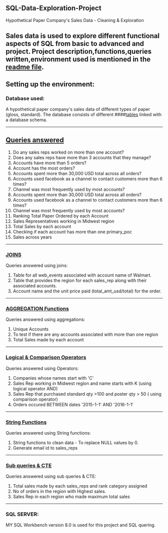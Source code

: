 ## SQL-Data-Exploration-Project
Hypothetical Paper Company's Sales Data - Cleaning &amp; Exploration

Sales data is used to explore different functional aspects of SQL from basic to advanced and project.
Project description,functions,queries written,environment used is mentioned in the [readme file](https://github.com/PranathiYarravalli20/SQL-Data-Exploration-Project/blob/main/README.md).
------------------------------------------------------------------------------------------------------------------------------------------------------------
## Setting up the environment:

### Database used:

A hypothetical paper company's sales data of different types of paper (gloss, standard). The database consists of different 
####[tables](https://github.com/PranathiYarravalli20/SQL-Data-Exploration-Project/tree/main/data) linked with a database schema.

-------------------------------------------------------------------------------------------------------------------------------------------------------------
## [Queries answered](https://github.com/PranathiYarravalli20/SQL-Data-Exploration-Project/blob/main/Queries.sql)

1. Do any sales reps worked on more than one account?
2. Does any sales reps have more than 3 accounts that they manage?
3. Accounts have more than 5 orders?
4. Account has the most orders?
5. Accounts spent more than 30,000 USD total across all orders?
6. Accounts used facebook as a channel to contact customers more than 6 times?
7. Channel was most frequently used by most accounts?
5. Accounts spent more than 30,000 USD total across all orders?
6. Accounts used facebook as a channel to contact customers more than 6 times?
7. Channel was most frequently used by most accounts?
8. Ranking Total Paper Ordered by each Account
9. Sales Representatives working in Midwest region
10. Total Sales by each account
11. Checking if each account has more than one primary_poc
12. Sales across years

-------------------------------------------------------------------------------------------------------------------------------------------------------------
### [JOINS](https://github.com/PranathiYarravalli20/SQL-Data-Exploration-Project/blob/main/JOINS.sql)

Queries answered using joins:

1. Table for all web_events associated with account name of Walmart.
2. Table that provides the region for each sales_rep along with their associated accounts.
3. Account name and the unit price paid (total_amt_usd/total) for the order.

-------------------------------------------------------------------------------------------------------------------------------------------------------------
### [AGGREGATION Functions](https://github.com/PranathiYarravalli20/SQL-Data-Exploration-Project/blob/main/AGGREGATIONS.sql)

Queries answered using aggregations:

1. Unique Accounts
2. To test if there are any accounts associated with more than one region
3. Total Sales made by each account

-------------------------------------------------------------------------------------------------------------------------------------------------------------
### [Logical & Comparison Operators](https://github.com/PranathiYarravalli20/SQL-Data-Exploration-Project/blob/main/Logical%20&%20Comparison%20Operators.sql)

Queries answered using Operators:

1. Companies whose names start with 'C'
2. Sales Rep working in Midwest region and name starts with K (using logical operator AND)
3. Sales Rep that purchased standard qty >100 and poster qty > 50 ( using comparison operator)
4. Orders occured BETWEEN dates '2015-1-1' AND '2016-1-1'

-------------------------------------------------------------------------------------------------------------------------------------------------------------
### [String Functions](https://github.com/PranathiYarravalli20/SQL-Data-Exploration-Project/blob/main/String%20Functions.sql)

Queries answered using String functions:

1. String functions to clean data - To replace NULL values by 0.
2. Generate email id to sales_reps

-------------------------------------------------------------------------------------------------------------------------------------------------------------
### [Sub queries & CTE](https://github.com/PranathiYarravalli20/SQL-Data-Exploration-Project/blob/main/Sub%20Queries%20&%20CTE.sql)

Queries answered using sub queries & CTE:

1. Total sales made by each sales_reps and rank category assigned
2. No of orders in the region with Highest sales.
3. Sales Rep in each region who made maximum total sales

-------------------------------------------------------------------------------------------------------------------------------------------------------------
### SQL SERVER:
MY SQL Workbench version 8.0 is used for this project and SQL quering.
